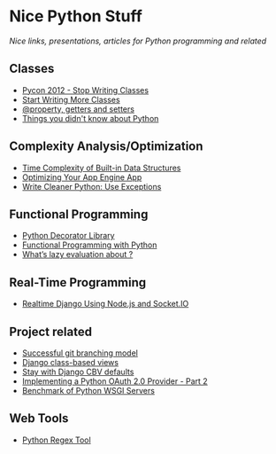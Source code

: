 Nice Python Stuff
=================

*Nice links, presentations, articles for Python programming and related*

Classes
--------------
* [Pycon 2012 - Stop Writing Classes](https://www.youtube.com/watch?v=o9pEzgHorH0)
* [Start Writing More Classes](http://lucumr.pocoo.org/2013/2/13/moar-classes/)
* [@property, getters and setters](http://stackoverflow.com/questions/6304040/real-world-example-about-how-to-use-property-feature-in-python)
* [Things you didn't know about Python](https://speakerdeck.com/mitsuhiko/didntknow)

Complexity Analysis/Optimization
-------------
* [Time Complexity of Built-in Data Structures](http://wiki.python.org/moin/TimeComplexity)
* [Optimizing Your App Engine App](http://proppy-appstats.appspot.com/)
* [Write Cleaner Python: Use Exceptions](http://www.jeffknupp.com/blog/2013/02/06/write-cleaner-python-use-exceptions/)

Functional Programming
-----------------
* [Python Decorator Library](http://wiki.python.org/moin/PythonDecoratorLibrary)
* [Functional Programming with Python](http://ua.pycon.org/static/talks/kachayev/)
* [What’s lazy evaluation about ?](http://fulmicoton.com/posts/lazy/)

Real-Time Programming
---------------
* [Realtime Django Using Node.js and Socket.IO](http://maxburstein.com/blog/realtime-django-using-nodejs-and-socketio/)

Project related
---------------
* [Successful git branching model](http://nvie.com/posts/a-successful-git-branching-model/)
* [Django class-based views](http://ccbv.co.uk/)
* [Stay with Django CBV defaults](http://pydanny.com/stay-with-the-django-cbv-defaults.html)
* [Implementing a Python OAuth 2.0 Provider - Part 2](http://tech.shift.com/post/40299429203/implementing-a-python-oauth-2-0-provider-part-2)
* [Benchmark of Python WSGI Servers](http://nichol.as/benchmark-of-python-web-servers)

Web Tools
----------------
* [Python Regex Tool](http://www.pythonregex.com/)
